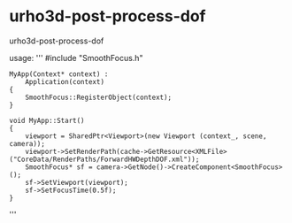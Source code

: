 # urho3d-post-process-dof
urho3d-post-process-dof

usage:
'''
    #include "SmoothFocus.h"
    
    MyApp(Context* context) :
        Application(context)
    {
		SmoothFocus::RegisterObject(context);
    }

    void MyApp::Start()
    {
		viewport = SharedPtr<Viewport>(new Viewport (context_, scene, camera));	
		viewport->SetRenderPath(cache->GetResource<XMLFile>("CoreData/RenderPaths/ForwardHWDepthDOF.xml"));
		SmoothFocus* sf = camera->GetNode()->CreateComponent<SmoothFocus>();
		sf->SetViewport(viewport);
		sf->SetFocusTime(0.5f);
	}
'''
